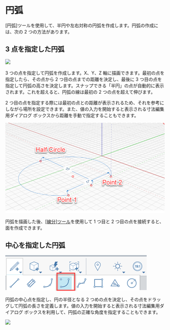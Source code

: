 # 円弧

[円弧]ツールを使用して、半円や左右対称の円弧を作成します。円弧の作成には、次の 2 つの方法があります。

## 3 点を指定した円弧

![](../.gitbook/assets/arc\_three\_pts.png)

3 つの点を指定して円弧を作成します。X、Y、Z 軸に描画できます。最初の点を指定したら、その点から 2 つ目の点までの距離を決定し、最後に 3 つ目の点を指定して円弧の高さを決定します。スナップできる「半円」の点が自動的に表示されます。これを超えると、円弧の線は最初の 2 つの点を超えて伸びます。

2 つ目の点を指定する際には最初の点との距離が表示されるため、それを参考にしながら場所を設定できます。また、値の入力を開始すると表示される寸法編集用ダイアログ ボックスから距離を手動で指定することもできます。

![](../.gitbook/assets/arc-by-three-pts.png)

円弧を描画した後、[[線分]ツール](line-tool.md)を使用して 1 つ目と 2 つ目の点を接続すると、面を作成できます。

## 中心を指定した円弧

![](<../.gitbook/assets/arc-by-center (1).png>)

円弧の中心点を指定し、円の半径となる 2 つめの点を決定し、その点をドラッグして円弧の長さを定義します。値の入力を開始すると表示される寸法編集用ダイアログ ボックスを利用して、円弧の正確な角度を指定することもできます。

![](../.gitbook/assets/arc\_circle\_demo.gif)
